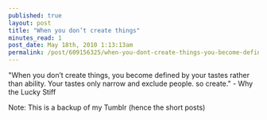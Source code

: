 ```yaml
---
published: true
layout: post
title: "When you don’t create things"
minutes_read: 1
post_date: May 18th, 2010 1:13:13am
permalink: /post/609156325/when-you-dont-create-things-you-become-defined
---
```


"When you don’t create things, you become defined by your tastes rather than ability. Your tastes only narrow and exclude people. so create." - Why the Lucky Stiff


Note: This is a backup of my Tumblr (hence the short posts)